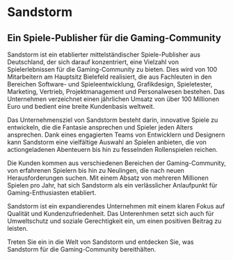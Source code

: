 # Sandstorm
## Ein Spiele-Publisher für die Gaming-Community

Sandstorm ist ein etablierter mittelständischer Spiele-Publisher aus Deutschland, der sich darauf konzentriert, eine Vielzahl von Spielerlebnissen für die Gaming-Community zu bieten.
Dies wird von 100 Mitarbeitern am Hauptsitz Bielefeld realisiert, die aus Fachleuten in den Bereichen Software- und Spieleentwicklung, Grafikdesign, Spieletester, Marketing, Vertrieb, Projektmanagement und Personalwesen bestehen.
Das Unternehmen verzeichnet einen jährlichen Umsatz von über 100 Millionen Euro und bedient eine breite Kundenbasis weltweit. 

Das Unternehmensziel von Sandstorm besteht darin, innovative Spiele zu entwickeln, die die Fantasie ansprechen und Spieler jeden Alters ansprechen.
Dank eines engagierten Teams von Entwicklern und Designern kann Sandstorm eine vielfältige Auswahl an Spielen anbieten, die von actiongeladenen Abenteuern bis hin zu fesselnden Rollenspielen reichen.

Die Kunden kommen aus verschiedenen Bereichen der Gaming-Community, von erfahrenen Spielern bis hin zu Neulingen, die nach neuen Herausforderungen suchen.
Mit einem Absatz von mehreren Millionen Spielen pro Jahr, hat sich Sandstorm als ein verlässlicher Anlaufpunkt für Gaming-Enthusiasten etabliert.

Sandstorm ist ein expandierendes Unternehmen mit einem klaren Fokus auf Qualität und Kundenzufriedenheit. Das Unterenhmen setzt sich auch für Umweltschutz und soziale Gerechtigkeit ein, um einen positiven Beitrag zu leisten.

Treten Sie ein in die Welt von Sandstorm und entdecken Sie, was Sandstorm für die Gaming-Community bereithälten.




